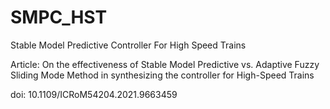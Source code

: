# SMPC_HST
Stable Model Predictive Controller For High Speed Trains

Article: On the effectiveness of Stable Model Predictive vs. Adaptive Fuzzy Sliding Mode Method in synthesizing the controller for High-Speed Trains

doi: 10.1109/ICRoM54204.2021.9663459
